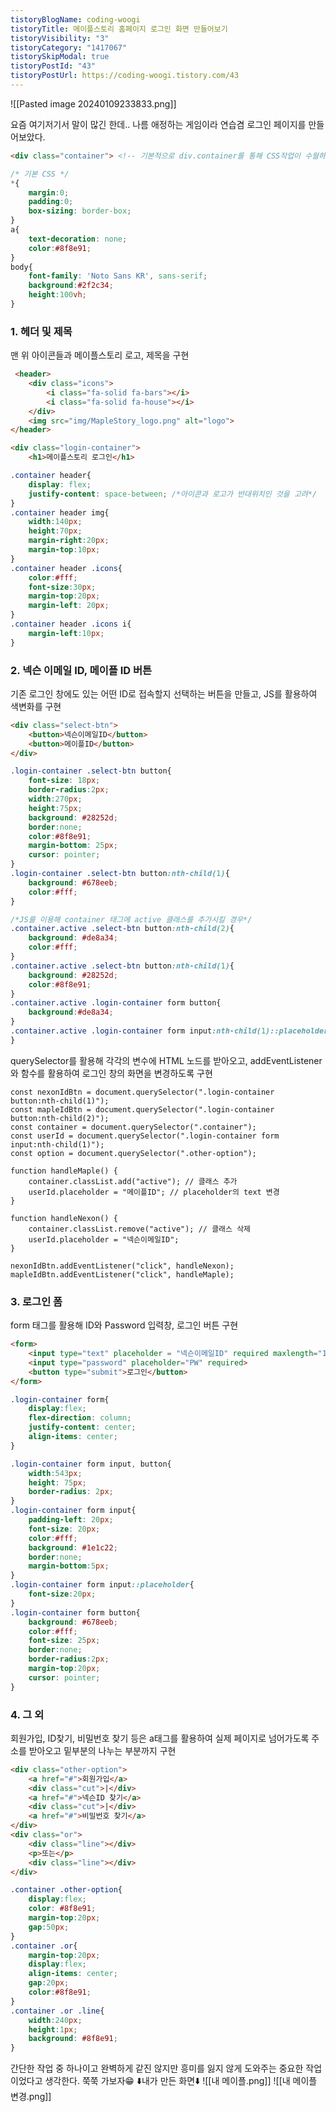 ```yaml
---
tistoryBlogName: coding-woogi
tistoryTitle: 메이플스토리 홈페이지 로그인 화면 만들어보기
tistoryVisibility: "3"
tistoryCategory: "1417067"
tistorySkipModal: true
tistoryPostId: "43"
tistoryPostUrl: https://coding-woogi.tistory.com/43
---
```

![[Pasted image 20240109233833.png]]

요즘 여기저기서 말이 많긴 한데.. 나름 애정하는 게임이라 연습겸 로그인 페이지를 만들어보았다.
```HTML
<div class="container"> <!-- 기본적으로 div.container를 통해 CSS작업이 수월하도록 했다. -->
```
```CSS
/* 기본 CSS */
*{
    margin:0;
    padding:0;
    box-sizing: border-box;
}
a{
    text-decoration: none;
    color:#8f8e91;
}
body{
    font-family: 'Noto Sans KR', sans-serif;
    background:#2f2c34;
    height:100vh;
}
``` 
### 1. 헤더 및 제목
맨 위 아이콘들과 메이플스토리 로고, 제목을 구현
```HTML
 <header>
	<div class="icons">
		<i class="fa-solid fa-bars"></i> 
		<i class="fa-solid fa-house"></i>
	</div>
	<img src="img/MapleStory_logo.png" alt="logo">
</header>

<div class="login-container">
	<h1>메이플스토리 로그인</h1>
```
```CSS
.container header{
    display: flex;
    justify-content: space-between; /*아이콘과 로고가 반대위치인 것을 고려*/
}
.container header img{
    width:140px;
    height:70px;
    margin-right:20px;
    margin-top:10px;
}
.container header .icons{
    color:#fff;
    font-size:30px;
    margin-top:20px;
    margin-left: 20px;
}
.container header .icons i{
    margin-left:10px;
}
```

### 2. 넥슨 이메일 ID, 메이플 ID 버튼
기존 로그인 창에도 있는 어떤 ID로 접속할지 선택하는 버튼을 만들고, JS를 활용하여 색변화를 
구현
```HTML
<div class="select-btn">
	<button>넥슨이메일ID</button>
	<button>메이플ID</button>
</div>
```
```CSS
.login-container .select-btn button{
    font-size: 18px;
    border-radius:2px;
    width:270px;
    height:75px;
    background: #28252d;
    border:none;
    color:#8f8e91;
    margin-bottom: 25px;
    cursor: pointer;
}
.login-container .select-btn button:nth-child(1){
    background: #678eeb;
    color:#fff;
}

/*JS를 이용해 container 태그에 active 클래스를 추가시킬 경우*/
.container.active .select-btn button:nth-child(2){
    background: #de8a34;
    color:#fff;
}
.container.active .select-btn button:nth-child(1){
    background: #28252d;
    color:#8f8e91;
}
.container.active .login-container form button{
    background:#de8a34;
}
.container.active .login-container form input:nth-child(1)::placeholder{
}
```

querySelector를 활용해 각각의 변수에 HTML 노드를 받아오고, addEventListener와 함수를 활용하여 로그인 창의 화면을 변경하도록 구현
```JS
const nexonIdBtn = document.querySelector(".login-container button:nth-child(1)");
const mapleIdBtn = document.querySelector(".login-container button:nth-child(2)");
const container = document.querySelector(".container");
const userId = document.querySelector(".login-container form input:nth-child(1)");
const option = document.querySelector(".other-option");

function handleMaple() {
    container.classList.add("active"); // 클래스 추가
    userId.placeholder = "메이플ID"; // placeholder의 text 변경
}

function handleNexon() {
    container.classList.remove("active"); // 클래스 삭제
    userId.placeholder = "넥슨이메일ID";
}

nexonIdBtn.addEventListener("click", handleNexon);
mapleIdBtn.addEventListener("click", handleMaple);
```

### 3. 로그인 폼
form 태그를 활용해 ID와 Password 입력창, 로그인 버튼 구현
```HTML
<form>
	<input type="text" placeholder = "넥슨이메일ID" required maxlength="15">
	<input type="password" placeholder="PW" required>
	<button type="submit">로그인</button>
</form>
```
```CSS
.login-container form{
    display:flex;
    flex-direction: column;
    justify-content: center;
    align-items: center;
}

.login-container form input, button{
    width:543px;
    height: 75px;
    border-radius: 2px;
}
.login-container form input{
    padding-left: 20px;
    font-size: 20px;
    color:#fff;
    background: #1e1c22;
    border:none;
    margin-bottom:5px;
}
.login-container form input::placeholder{
    font-size:20px;
}
.login-container form button{
    background: #678eeb;
    color:#fff;
    font-size: 25px;
    border:none;
    border-radius:2px;
    margin-top:20px;
    cursor: pointer;
}
```

### 4. 그 외
회원가입, ID찾기, 비밀번호 찾기 등은 a태그를 활용하여 실제 페이지로 넘어가도록 주소를 받아오고 밑부분의 나누는 부분까지 구현
```HTML
<div class="other-option">
    <a href="#">회원가입</a>
	<div class="cut">|</div>
	<a href="#">넥슨ID 찾기</a>
	<div class="cut">|</div>
	<a href="#">비밀번호 찾기</a>
</div>
<div class="or">
	<div class="line"></div>
	<p>또는</p>
	<div class="line"></div>
</div>
```
```CSS
.container .other-option{
    display:flex;
    color: #8f8e91;
    margin-top:20px;
    gap:50px;
}
.container .or{
    margin-top:20px;
    display:flex;
    align-items: center;
    gap:20px;
    color:#8f8e91;
}
.container .or .line{
    width:240px;
    height:1px;
    background: #8f8e91;
}
```

간단한 작업 중 하나이고 완벽하게 같진 않지만 흥미를 잃지 않게 도와주는 중요한 작업이었다고 생각한다. 쭉쭉 가보자😁
⬇️내가 만든 화면⬇️
![[내 메이플.png]]
![[내 메이플 변경.png]]